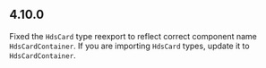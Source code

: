 ## 4.10.0

Fixed the `HdsCard` type reexport to reflect correct component name `HdsCardContainer`. If you are importing `HdsCard` types, update it to `HdsCardContainer`.
